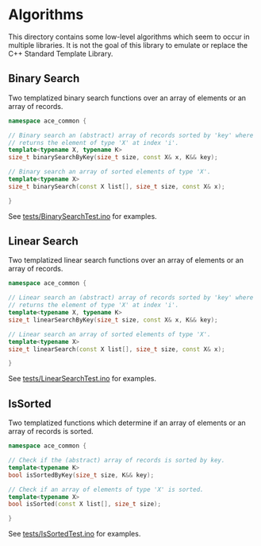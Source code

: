# Algorithms

This directory contains some low-level algorithms which seem to occur in
multiple libraries. It is not the goal of this library to emulate or replace the
C++ Standard Template Library.

## Binary Search

Two templatized binary search functions over an array of elements or an array of
records.

```C++
namespace ace_common {

// Binary search an (abstract) array of records sorted by 'key' where 'key'
// returns the element of type 'X' at index 'i'.
template<typename X, typename K>
size_t binarySearchByKey(size_t size, const X& x, K&& key);

// Binary search an array of sorted elements of type 'X'.
template<typename X>
size_t binarySearch(const X list[], size_t size, const X& x);

}
```

See [tests/BinarySearchTest.ino](../../tests/BinarySearchTest/) for examples.

## Linear Search

Two templatized linear search functions over an array of elements or an array of
records.

```C++
namespace ace_common {

// Linear search an (abstract) array of records sorted by 'key' where 'key'
// returns the element of type 'X' at index 'i'.
template<typename X, typename K>
size_t linearSearchByKey(size_t size, const X& x, K&& key);

// Linear search an array of sorted elements of type 'X'.
template<typename X>
size_t linearSearch(const X list[], size_t size, const X& x);

}
```

See [tests/LinearSearchTest.ino](../../tests/LinearSearchTest/) for examples.

## IsSorted

Two templatized functions which determine if an array of elements or an array of
records is sorted.

```C++
namespace ace_common {

// Check if the (abstract) array of records is sorted by key.
template<typename K>
bool isSortedByKey(size_t size, K&& key);

// Check if an array of elements of type 'X' is sorted.
template<typename X>
bool isSorted(const X list[], size_t size);

}
```

See [tests/IsSortedTest.ino](../../tests/IsSortedTest/) for examples.
